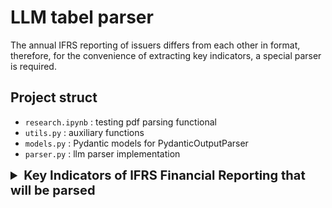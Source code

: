 # LLM tabel parser
The annual IFRS reporting of issuers differs from each other in format, therefore, for the convenience of extracting key indicators, a special parser is required.

## Project struct
- `research.ipynb` : testing pdf parsing functional
- `utils.py` : auxiliary functions
- `models.py` : Pydantic models for PydanticOutputParser
- `parser.py` : llm parser implementation

<details>
<summary style="font-size: 20px;"><b>Key Indicators of IFRS Financial Reporting that will be parsed</b></summary>

Financial reporting under International Financial Reporting Standards (IFRS) includes several key indicators that help assess a company's financial position and performance. Here are the main ones:

**1. Revenue (Выручка)**
- The total amount of income generated from the company's core activities, including sales of goods and services.

**2. Profit Before Tax (Прибыль до налогообложения)**
- The profit earned before tax deductions, reflecting the operational efficiency of the company.

**3. Net Profit (Чистая прибыль)**
- The profit remaining after all expenses, including taxes, have been deducted. This is a key indicator showing how much money the company earned during the reporting period.

**4. Assets (Активы)**
- The total value of all company assets, including current assets (e.g., cash, accounts receivable) and non-current assets (e.g., property, equipment).

**5. Liabilities (Обязательства)**
- The total amount of debts and obligations of the company, including both short-term and long-term liabilities.

**6. Equity (Капитал)**
- The difference between assets and liabilities, reflecting the company's net worth.

**7. Liquidity Ratios (Коэффициенты ликвидности)**
- For example, the current ratio (current assets / current liabilities) and quick ratio, which help assess the company's ability to cover its short-term obligations.

**8. Profitability Ratios (Коэффициенты рентабельности)**
- For example, Return on Assets (ROA) and Return on Equity (ROE), which indicate how effectively the company uses its resources to generate profit.

**9. Cash Flows (Денежные потоки)**
- The cash flow statement shows how money is received and spent by the company, including operating, investing, and financing cash flows.

**10. Comparative Indicators (Сравнительные показатели)**
- Comparison of key indicators with previous periods or similar companies in the industry to assess trends and competitiveness.

These indicators help investors, analysts, and other stakeholders make informed decisions based on the company's financial reporting.
</details>